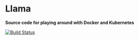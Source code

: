 # Llama

**Source code for playing around with Docker and Kubernetes**

[![Build Status](https://travis-ci.com/bbengfort/llama.svg?branch=master)](https://travis-ci.com/bbengfort/llama)